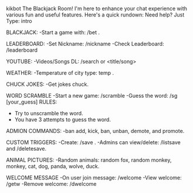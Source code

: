 
kikbot
The Blackjack Room! 
 I'm here to enhance your chat experience with various fun and useful features. Here's a quick rundown:
Need help? Just Type: intro

BLACKJACK: 
 -Start a game with: 
 /bet <amount>. 
 

LEADERBOARD: 
 -Set Nickname:
 /nickname <name>
 -Check Leaderboard:
 /leaderboard   

YOUTUBE: 
 -Videos/Songs DL:
 /search <url> or <title/song>

WEATHER:
 -Temperature of city type:
 temp <city>.

CHUCK JOKES: 
 -Get jokes
 chuck.

WORD SCRAMBLE
 -Start a new game:
 /scramble
 -Guess the word:
 /sg [your_guess]
 RULES:
  - Try to unscramble the word.
  - You have 3 attempts to guess the word.

ADMION COMMANDS:
 -ban <username>
 add, kick, ban, unban, demote, and promote.

CUSTOM TRIGGERS:
  -Create: 
  /save <word> <response>. 
  -Admins can view/delete:
  /listsave and /deletesave.

ANIMAL PICTURES:
 -Random animals:
 random fox, random monkey, monkey, cat, dog, panda, wolve, duck.

WELCOME MESSAGE
 -On user join message:
 /welcome <words>
 -View welcome:
 /getw
 -Remove welcome:
 /dwelcome  

